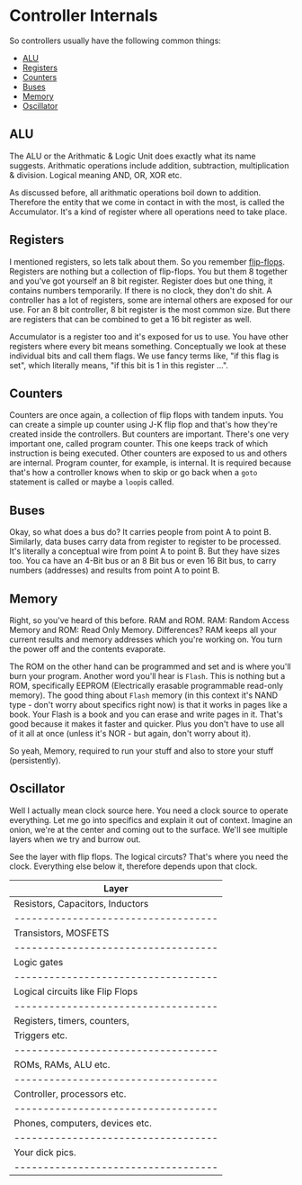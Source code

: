 # Controller Internals

So controllers usually have the following common things:
 * [ALU](#alu)
 * [Registers](#registers)
 * [Counters](#counters)
 * [Buses](#buses)
 * [Memory](#memory)
 * [Oscillator](#oscillator)


## ALU

The ALU or the Arithmatic & Logic Unit does exactly what its name suggests. Arithmatic operations include addition, subtraction, multiplication & division. Logical meaning AND, OR, XOR etc.

As discussed before, all arithmatic operations boil down to addition. Therefore the entity that we come in contact in with the most, is called the Accumulator. It's a kind of register where all operations need to take place.


## Registers

I mentioned registers, so lets talk about them. So you remember [flip-flops](https://en.wikipedia.org/wiki/Flip-flop_(electronics)). Registers are nothing but a collection of flip-flops. You but them 8 together and you've got yourself an 8 bit register. Register does but one thing, it contains numbers temporarily. If there is no clock, they don't do shit. A controller has a lot of registers, some are internal others are exposed for our use. For an 8 bit controller, 8 bit register is the most common size. But there are registers that can be combined to get a 16 bit register as well. 

Accumulator is a register too and it's exposed for us to use. You have other registers where every bit means something. Conceptually we look at these individual bits and call them flags. We use fancy terms like, "if this flag is set", which literally means, "if this bit is 1 in this register ...".


## Counters

Counters are once again, a collection of flip flops with tandem inputs. You can create a simple up counter using J-K flip flop and that's how they're created inside the controllers. But counters are important. There's one very important one, called program counter. This one keeps track of which instruction is being executed. Other counters are exposed to us and others are internal. Program counter, for example, is internal. It is required because that's how a controller knows when to skip or go back when a `goto` statement is called or maybe a `loop`is called.

## Buses

Okay, so what does a bus do? It carries people from point A to point B. Similarly, data buses carry data from register to register to be processed. It's literally a conceptual wire from point A to point B. But they have sizes too. You ca have an 4-Bit bus or an 8 Bit bus or even 16 Bit bus, to carry numbers (addresses) and results from point A to point B.


## Memory

Right, so you've heard of this before. RAM and ROM. RAM: Random Access Memory and ROM: Read Only Memory. Differences?
RAM keeps all your current results and memory addresses which you're working on. You turn the power off and the contents evaporate.

The ROM on the other hand can be programmed and set and is where you'll burn your program. Another word you'll hear is `Flash`. This is nothing but a ROM, specifically EEPROM (Electrically erasable programmable read-only memory). The good thing about `Flash` memory (in this context it's NAND type - don't worry about specifics right now) is that it works in pages like a book. Your Flash is a book and you can erase and write pages in it. That's good because it makes it faster and quicker. Plus you don't have to use all of it all at once (unless it's NOR - but again, don't worry about it).

So yeah, Memory, required to run your stuff and also to store your stuff (persistently).


## Oscillator

Well I actually mean clock source here. You need a clock source to operate everything. Let me go into specifics and explain it out of context. Imagine an onion, we're at the center and coming out to the surface. We'll see multiple layers when we try and burrow out.

See the layer with flip flops. The logical circuts? That's where you need the clock. Everything else below it, therefore depends upon that clock.


| Layer 						    | 
|-----------------------------------|
| Resistors, Capacitors, Inductors  |
|-----------------------------------|
| Transistors, MOSFETS              |
|-----------------------------------|
| Logic gates                       |
|-----------------------------------|
| Logical circuits like Flip Flops  |
|-----------------------------------|
| Registers, timers, counters,      |
| Triggers etc.                     |
|-----------------------------------|
| ROMs, RAMs, ALU etc.              |
|-----------------------------------|
| Controller, processors etc.       |
|-----------------------------------|
| Phones, computers, devices etc.   |
|-----------------------------------|
| Your dick pics.                   |
|-----------------------------------|